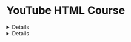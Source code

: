 # YouTube HTML Course

<details>
<sumary> README EM PORTUGUÊS <Sumary>

##### Neste Repositório estarão adicionados todos exemplos e conteúdos apresentados, em meu curso sobre html localizado em meu canal no YouTube.

### Índice

#### Aula 01
1. Link do Código : [link direto](./aula_01/)
2. Link do Pdf : [link direto](./PDF%20Guid/aula_01.pdf)

#### Aula 02
1. Link do Código : [link direto](./aula_02/)
2. Link do Pdf : [link direto](./PDF%20Guid/aula_02.pdf)

#### Aula 03
1. Link do Código : [link direto](./aula_03/)
2. Link do Pdf : [link direto](./PDF%20Guid/aula_03.pdf)

#### Aula 04
1. Link do Código : [link direto](./aula_04/)
2. Link do Pdf : [link direto](./PDF%20Guid/aula_04.pdf)

#### Aula 05
1. Link do Código : [link direto](./aula_05/)
2. Link do Pdf : [link direto](./PDF%20Guid/aula_05.pdf)

#### Aula 06
1. Link do Código : [link direto](./aula_06/)
2. Link do Pdf : [link direto](./PDF%20Guid/aula_06.pdf)

#### Aula 07
1. Link do Código : [link direto](./aula_07/)
2. Link do Pdf : [link direto](./PDF%20Guid/aula_07.pdf)

</details>

<details>
<sumary> ENGLISH README <Sumary>

##### This repository is going to be used to add all the examples and assets presented in my HTML course on YouTube.

### Index

#### Class 01
1. Code Link : [direct link](./aula_01/)
2. Pdf Link : [direct link](./PDF%20Guid/aula_01.pdf)

#### Class 02
1. Code Link : [direct link](./aula_02/)
2. Pdf Link : [direct link](./PDF%20Guid/aula_02.pdf)

#### Class 03
1. Code Link : [direct link](./aula_03/)
2. Pdf Link : [direct link](./PDF%20Guid/aula_03.pdf)

#### Class 04
1. Code Link : [direct link](./aula_04/)
2. Pdf Link : [direct link](./PDF%20Guid/aula_04.pdf)

#### Class 05
1. Code Link : [direct link](./aula_05/)
2. Pdf Link : [direct link](./PDF%20Guid/aula_05.pdf)

#### Class 06
1. Code Link : [direct link](./aula_06/)
2. Pdf Link : [direct link](./PDF%20Guid/aula_06.pdf)

#### Class 07
1. Code Link : [direct link](./aula_07/)
2. Pdf Link : [direct link](./PDF%20Guid/aula_07.pdf)


</details>